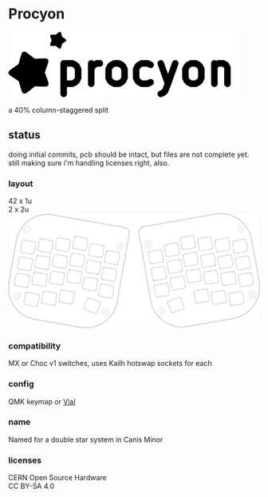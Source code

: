 # Procyon

![Procyon logo](procyon_logo.png "Procyon")

a 40% column-staggered split

## status
doing initial commits, pcb should be intact, but files are not complete yet. still making sure i'm handling licenses right, also.

### layout
42 x 1u  
2 x 2u
![Procyon layout](plates.png "layout")

### compatibility
MX or Choc v1 switches, uses Kailh hotswap sockets for each

### config
QMK keymap or [Vial](https://get.vial.today)

### name
Named for a double star system in Canis Minor

### licenses
CERN Open Source Hardware  
CC BY-SA 4.0
